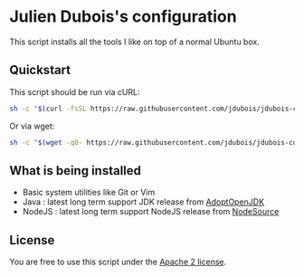 # Julien Dubois's configuration

This script installs all the tools I like on top of a normal Ubuntu box.

## Quickstart

This script should be run via cURL:

```bash
sh -c "$(curl -fsSL https://raw.githubusercontent.com/jdubois/jdubois-configuration/master/install.sh)"
```

Or via wget:

```bash
sh -c "$(wget -qO- https://raw.githubusercontent.com/jdubois/jdubois-configuration/master/install.sh)"
```

## What is being installed

- Basic system utilities like Git or Vim
- Java : latest long term support JDK release from [AdoptOpenJDK](https://adoptopenjdk.net/)
- NodeJS : latest long term support NodeJS release from [NodeSource](https://nodesource.com/)

## License

You are free to use this script under the [Apache 2 license](LICENSE.txt).

